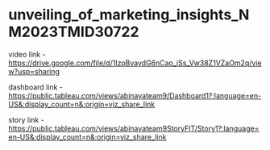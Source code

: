 # unveiling_of_marketing_insights_NM2023TMID30722


video link - https://drive.google.com/file/d/1IzoBvaydG6nCao_iSs_Vw38Z1VZaOm2q/view?usp=sharing



dashboard link - https://public.tableau.com/views/abinayateam9/Dashboard1?:language=en-US&:display_count=n&:origin=viz_share_link



story link - https://public.tableau.com/views/abinayateam9StoryFIT/Story1?:language=en-US&:display_count=n&:origin=viz_share_link
